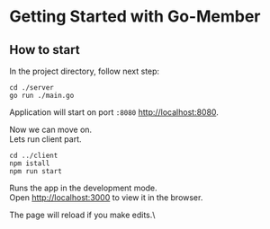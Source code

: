 # Getting Started with Go-Member

## How to start

In the project directory, follow next step:

```
cd ./server
go run ./main.go
```

Application will start on port `:8080` [http://localhost:8080](http://localhost:8080).

Now we can move on.\
Lets run client part.

```
cd ../client
npm istall
npm run start
```

Runs the app in the development mode.\
Open [http://localhost:3000](http://localhost:3000) to view it in the browser.

The page will reload if you make edits.\
